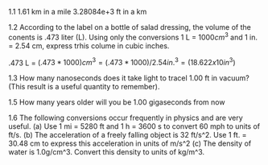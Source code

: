 1.1 
    1.61 km in a mile
    3.28084e+3 ft in a km

1.2
    According to the label on a bottle of salad dressing, the volume of the conents is .473 liter (L). Using only the conversions 1 L  = $1000 cm^3$ and 1 in. = 2.54 cm, express trhis colume in cubic inches.

.473 L = $(.473 * 1000)cm^3 = (.473 * 1000)/2.54 in.^3 = (18.622 x 10in^3)$

1.3 
    How many nanoseconds does it take light to tracel 1.00 ft in vacuum? (This result is a useful quantity to remember).

1.5 How many years older will you be 1.00 gigaseconds from now

1.6 The following conversions occur frequently in physics and are very useful.
    (a) Use 1 mi = 5280 ft and 1 h = 3600 s to convert 60 mph to units of ft/s.
    (b) The acceleration of a freely falling object is 32 ft/s^2.
        Use 1 ft. = 30.48 cm to express this acceleration in units of m/s^2
    (c) The density of water is 1.0g/cm^3. Convert this density to units of kg/m^3.